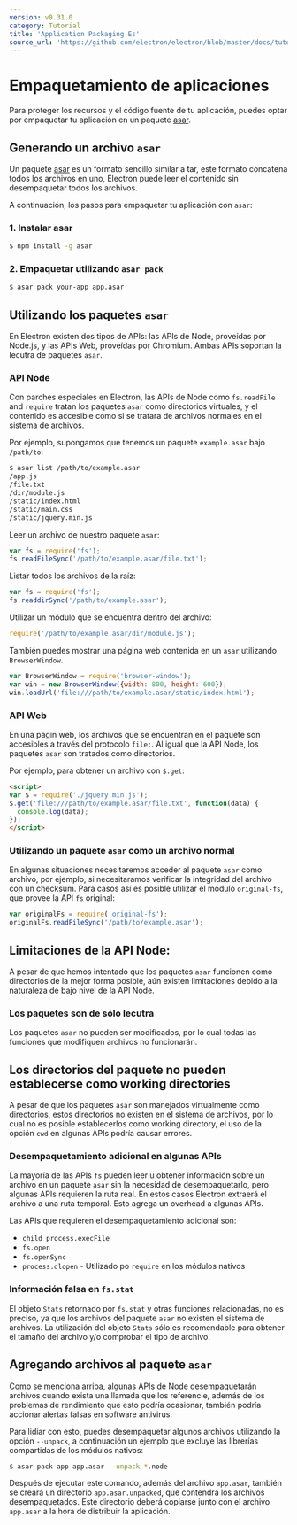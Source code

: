 ```yaml
---
version: v0.31.0
category: Tutorial
title: 'Application Packaging Es'
source_url: 'https://github.com/electron/electron/blob/master/docs/tutorial/application-packaging-es.md'
---
```


# Empaquetamiento de aplicaciones

Para proteger los recursos y el código fuente de tu aplicación, puedes optar por empaquetar
tu aplicación en un paquete [asar][asar].

## Generando un archivo `asar`

Un paquete [asar][asar] es un formato sencillo similar a tar, este formato concatena todos los archivos en uno,
Electron puede leer el contenido sin desempaquetar todos los archivos.

A continuación, los pasos para empaquetar tu aplicación con `asar`:

### 1. Instalar asar

```bash
$ npm install -g asar
```

### 2. Empaquetar utilizando `asar pack`

```bash
$ asar pack your-app app.asar
```

## Utilizando los paquetes `asar`

En Electron existen dos tipos de APIs: las APIs de Node, proveídas por Node.js,
y las APIs Web, proveídas por Chromium. Ambas APIs soportan la lecutra de paquetes `asar`.

### API Node

Con parches especiales en Electron, las APIs de Node como `fs.readFile` and `require`
tratan los paquetes `asar` como directorios virtuales, y el contenido es accesible como si se tratara
de archivos normales en el sistema de archivos.

Por ejemplo, supongamos que tenemos un paquete `example.asar` bajo `/path/to`:

```bash
$ asar list /path/to/example.asar
/app.js
/file.txt
/dir/module.js
/static/index.html
/static/main.css
/static/jquery.min.js
```

Leer un archivo de nuestro paquete `asar`:

```javascript
var fs = require('fs');
fs.readFileSync('/path/to/example.asar/file.txt');
```

Listar todos los archivos de la raíz:

```javascript
var fs = require('fs');
fs.readdirSync('/path/to/example.asar');
```

Utilizar un módulo que se encuentra dentro del archivo:

```javascript
require('/path/to/example.asar/dir/module.js');
```

También puedes mostrar una página web contenida en un `asar` utilizando `BrowserWindow`.

```javascript
var BrowserWindow = require('browser-window');
var win = new BrowserWindow({width: 800, height: 600});
win.loadUrl('file:///path/to/example.asar/static/index.html');
```

### API Web

En una págin web, los archivos que se encuentran en el paquete son accesibles a través del protocolo `file:`.
Al igual que la API Node, los paquetes `asar` son tratados como directorios.

Por ejemplo, para obtener un archivo con `$.get`:

```html
<script>
var $ = require('./jquery.min.js');
$.get('file:///path/to/example.asar/file.txt', function(data) {
  console.log(data);
});
</script>
```

### Utilizando un paquete `asar` como un archivo normal

En algunas situaciones necesitaremos acceder al paquete `asar` como archivo, por ejemplo,
si necesitaramos verificar la integridad del archivo con un checksum.
Para casos así es posible utilizar el módulo  `original-fs`, que provee la API `fs` original:

```javascript
var originalFs = require('original-fs');
originalFs.readFileSync('/path/to/example.asar');
```

## Limitaciones de la API Node:

A pesar de que hemos intentado que los paquetes  `asar` funcionen como directorios de la mejor forma posible,
aún existen limitaciones debido a la naturaleza de bajo nivel de la API Node.

### Los paquetes son de sólo lecutra

Los paquetes `asar` no pueden ser modificados, por lo cual todas las funciones que modifiquen archivos
no funcionarán.

## Los directorios del paquete no pueden establecerse como working directories

A pesar de que los paquetes `asar` son manejados virtualmente como directorios,
estos directorios no existen en el sistema de archivos, por lo cual no es posible establecerlos
como working directory, el uso de la opción `cwd` en algunas APIs podría causar errores.

### Desempaquetamiento adicional en algunas APIs

La mayoría de las APIs `fs` pueden leer u obtener información sobre un archivo en un paquete `asar` sin
la necesidad de desempaquetarlo, pero algunas APIs requieren la ruta real. En estos casos Electron extraerá
el archivo a una ruta temporal. Esto agrega un overhead a algunas APIs.

Las APIs que requieren el desempaquetamiento adicional son:

* `child_process.execFile`
* `fs.open`
* `fs.openSync`
* `process.dlopen` - Utilizado po `require` en los módulos nativos

### Información falsa en `fs.stat`

El objeto `Stats` retornado por `fs.stat` y otras funciones relacionadas,
no es preciso, ya que los archivos del paquete `asar` no existen el sistema de archivos.
La utilización del objeto `Stats` sólo es recomendable para obtener el tamaño del archivo y/o
comprobar el tipo de archivo.


## Agregando archivos al paquete `asar`

Como se menciona arriba, algunas APIs de Node desempaquetarán archivos cuando exista una llamada
que los referencie, además de los problemas de rendimiento que esto podría ocasionar, también
podría accionar alertas falsas en software antivirus.

Para lidiar con esto, puedes desempaquetar algunos archivos utilizando la opción `--unpack`,
a continuación un ejemplo que excluye las librerías compartidas de los módulos nativos:

```bash
$ asar pack app app.asar --unpack *.node
```

Después de ejecutar este comando, además del archivo `app.asar`, también se creará
un directorio `app.asar.unpacked`, que contendrá los archivos desempaquetados.
Este directorio deberá copiarse junto con el archivo `app.asar` a la hora de distribuir la aplicación.

[asar]: https://github.com/electron/asar
